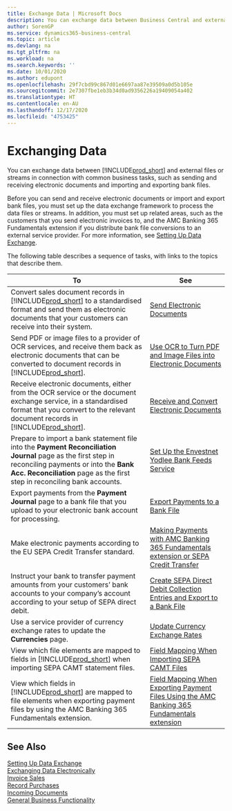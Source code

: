 ```yaml
---
title: Exchange Data | Microsoft Docs
description: You can exchange data between Business Central and external files or streams in connection with common business tasks, such as sending and receiving electronic documents and importing and exporting bank files.
author: SorenGP
ms.service: dynamics365-business-central
ms.topic: article
ms.devlang: na
ms.tgt_pltfrm: na
ms.workload: na
ms.search.keywords: ''
ms.date: 10/01/2020
ms.author: edupont
ms.openlocfilehash: 29f7cbd99c867d01e6697aa87e39509a0d5b105e
ms.sourcegitcommit: 2e7307fbe1eb3b34d0ad9356226a19409054a402
ms.translationtype: HT
ms.contentlocale: en-AU
ms.lasthandoff: 12/17/2020
ms.locfileid: "4753425"
---
```

# <a name="exchanging-data"></a>Exchanging Data
You can exchange data between [!INCLUDE[prod_short](includes/prod_short.md)] and external files or streams in connection with common business tasks, such as sending and receiving electronic documents and importing and exporting bank files.  

Before you can send and receive electronic documents or import and export bank files, you must set up the data exchange framework to process the data files or streams. In addition, you must set up related areas, such as the customers that you send electronic invoices to, and the AMC Banking 365 Fundamentals extension if you distribute bank file conversions to an external service provider. For more information, see [Setting Up Data Exchange](across-set-up-data-exchange.md).  

 The following table describes a sequence of tasks, with links to the topics that describe them.  

|**To**|**See**|  
|------------|-------------|  
|Convert sales document records in [!INCLUDE[prod_short](includes/prod_short.md)] to a standardised format and send them as electronic documents that your customers can receive into their system.|[Send Electronic Documents](sales-how-to-send-electronic-documents.md)|  
|Send PDF or image files to a provider of OCR services, and receive them back as electronic documents that can be converted to document records in [!INCLUDE[prod_short](includes/prod_short.md)].|[Use OCR to Turn PDF and Image Files into Electronic Documents](across-how-use-ocr-pdf-images-files.md)|  
|Receive electronic documents, either from the OCR service or the document exchange service, in a standardised format that you convert to the relevant document records in [!INCLUDE[prod_short](includes/prod_short.md)].|[Receive and Convert Electronic Documents](purchasing-how-to-receive-and-convert-electronic-documents.md)|  
|Prepare to import a bank statement file into the **Payment Reconciliation Journal** page as the first step in reconciling payments or into the **Bank Acc. Reconciliation** page as the first step in reconciling bank accounts.|[Set Up the Envestnet Yodlee Bank Feeds Service](bank-how-setup-bank-statement-service.md)|  
|Export payments from the **Payment Journal** page to a bank file that you upload to your electronic bank account for processing.|[Export Payments to a Bank File](finance-make-payments-with-bank-data-conversion-service-or-sepa-credit-transfer.md#exporting-payments-to-a-bank-file)|
|Make electronic payments according to the EU SEPA Credit Transfer standard.|[Making Payments with AMC Banking 365 Fundamentals extension or SEPA Credit Transfer](finance-make-payments-with-bank-data-conversion-service-or-sepa-credit-transfer.md)|  
|Instruct your bank to transfer payment amounts from your customers’ bank accounts to your company’s account according to your setup of SEPA direct debit.|[Create SEPA Direct Debit Collection Entries and Export to a Bank File](finance-collect-payments-with-sepa-direct-debit.md#creating-sepa-direct-debit-collection-entries-and-export-to-a-bank-file)|  
|Use a service provider of currency exchange rates to update the **Currencies** page.|[Update Currency Exchange Rates](finance-how-update-currencies.md)|  
|View which file elements are mapped to fields in [!INCLUDE[prod_short](includes/prod_short.md)] when importing SEPA CAMT statement files.|[Field Mapping When Importing SEPA CAMT Files](across-field-mapping-when-importing-sepa-camt-files.md)|  
|View which fields in [!INCLUDE[prod_short](includes/prod_short.md)] are mapped to file elements when exporting payment files by using the AMC Banking 365 Fundamentals extension.|[Field Mapping When Exporting Payment Files Using the AMC Banking 365 Fundamentals extension](across-field-mapping-when-exporting-payment-files-using-bank-data-conversion-service.md)|  

## <a name="see-also"></a>See Also  
[Setting Up Data Exchange](across-set-up-data-exchange.md)  
[Exchanging Data Electronically](across-data-exchange.md)  
[Invoice Sales](sales-how-invoice-sales.md)   
[Record Purchases](purchasing-how-record-purchases.md)  
[Incoming Documents](across-income-documents.md)  
[General Business Functionality](ui-across-business-areas.md)  
